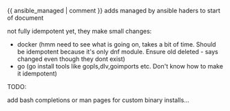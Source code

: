 {{ ansible_managed | comment }} adds managed by ansible haders to start of document

<!--
x86_64:
  amd64:
  x86:
  aarch64:
  arm64:
  armv9l:
  armv8l:
  armv7l:
  armv6l:
  aarch32:
  s390x:
  i386:
  i686:
  ppc64le:
 -->

not fully idempotent yet, they make small changes:

- docker (hmm need to see what is going on, takes a bit of time. Should be idempotent because it's only dnf module. Ensure old deleted - says changed even though they dont exist)
- go (go install tools like gopls,dlv,goimports etc. Don't know how to make it idempotent)

TODO:

add bash completions or man pages for custom binary installs...
